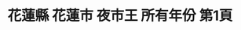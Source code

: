 ---
title: "花蓮縣 花蓮市 夜市王 所有年份 第1頁"
description: "花蓮縣 花蓮市 夜市王 所有年份 獲獎餐廳 第1頁"
keywords:
  - 美食競賽
  - 台灣美食
  - 美食精選
datePublished: "2025-06-30"
dateModified: "2025-07-04"
city: "花蓮縣"
district: "花蓮市"
award: "夜市王"
year: "所有年份"
page: 1
count: 10

restaurants:
  - name: "宜蘭香炸螃蟹(東大門店)(C17)"
    city: "花蓮縣"
    district: "花蓮市"
    address: "花蓮縣花蓮市中山路38號C17"
    phone: "0975333282"
    geo: "23.973079728771175, 121.61223292894208"
    link: "花蓮縣/花蓮市/宜蘭香炸螃蟹_東大門店__C17_"
    google_map: "https://maps.app.goo.gl/Emif3Ufww9iNaMKr7"
    footinder: "https://footinder.com.tw/%E8%8A%B1%E8%93%AE%E7%B8%A3%E8%8A%B1%E8%93%AE%E5%B8%82/164553/"
    award:
    - name: "夜市王"
      year: "2024"
  - name: "蚵仔酥煎(E28)"
    city: "花蓮縣"
    district: "花蓮市"
    address: "花蓮縣花蓮市東大門夜市原住民一條街E28"
    phone: ""
    geo: "23.971772714571323, 121.61199023252192"
    link: "花蓮縣/花蓮市/蚵仔酥煎_E28_"
    google_map: "https://maps.app.goo.gl/eM7i71RvrgRfzATZA"
    footinder: "https://footinder.com.tw/%E8%8A%B1%E8%93%AE%E7%B8%A3%E8%8A%B1%E8%93%AE%E5%B8%82/362065/"
    award:
    - name: "夜市王"
      year: "2024"
  - name: "夜市王 玉里臭豆腐(F29)"
    city: "花蓮縣"
    district: "花蓮市"
    address: "花蓮縣花蓮市東大門各省一條街F29"
    phone: ""
    geo: "23.972899636757898, 121.6098427957398"
    link: "花蓮縣/花蓮市/夜市王_玉里臭豆腐_F29_"
    google_map: "https://maps.app.goo.gl/qGcw8h6uSpeLq8iUA"
    footinder: "https://footinder.com.tw/%E8%8A%B1%E8%93%AE%E7%B8%A3%E8%8A%B1%E8%93%AE%E5%B8%82/362051/"
    award:
    - name: "夜市王"
      year: "2024"
  - name: "原香嘟論竹筒飯(D21)"
    city: "花蓮縣"
    district: "花蓮市"
    address: "花蓮縣花蓮市中山路50號原住民一條街D21"
    phone: "0955731462"
    geo: "23.97195944554577, 121.61206515846527"
    link: "花蓮縣/花蓮市/原香嘟論竹筒飯_D21_"
    google_map: "https://maps.app.goo.gl/m1UxLXjWrMLxhpbg6"
    footinder: "https://footinder.com.tw/%E8%8A%B1%E8%93%AE%E7%B8%A3%E8%8A%B1%E8%93%AE%E5%B8%82/362059/"
    award:
    - name: "夜市王"
      year: "2024"
  - name: "蛤蜊波特熱炒燒烤Bar(哈力坡特熱炒燒烤)(C23)"
    city: "花蓮縣"
    district: "花蓮市"
    address: "花蓮縣花蓮市中山路福町夜市中山門C23"
    phone: "0925557507"
    geo: "23.97299292324586, 121.6121383447965"
    link: "花蓮縣/花蓮市/蛤蜊波特熱炒燒烤Bar_哈力坡特熱炒燒烤__C23_"
    google_map: "https://maps.app.goo.gl/q3AAsAdPSVpgp4RL6"
    footinder: "https://footinder.com.tw/%E8%8A%B1%E8%93%AE%E7%B8%A3%E8%8A%B1%E8%93%AE%E5%B8%82/104432/"
    award:
    - name: "夜市王"
      year: "2024"
  - name: "苡娜廚房(夜市王白帶魚卷)(E6)"
    city: "花蓮縣"
    district: "花蓮市"
    address: "花蓮縣花蓮市中山路福町夜市中山門E6"
    phone: ""
    geo: "23.972161470665803, 121.61263639038108"
    link: "花蓮縣/花蓮市/苡娜廚房_夜市王白帶魚卷__E6_"
    google_map: "https://maps.app.goo.gl/9TAwfV8FBdSsy4JZ8"
    footinder: "https://footinder.com.tw/%E8%8A%B1%E8%93%AE%E7%B8%A3%E8%8A%B1%E8%93%AE%E5%B8%82/362085/"
    award:
    - name: "夜市王"
      year: "2024"
  - name: "阿讓原美味月桃飯(E35)"
    city: "花蓮縣"
    district: "花蓮市"
    address: "花蓮縣花蓮市中山路50號E35"
    phone: ""
    geo: "23.971277423619906, 121.6113008085267"
    link: "花蓮縣/花蓮市/阿讓原美味月桃飯_E35_"
    google_map: "https://maps.app.goo.gl/j5CJ431HavqYqvTW8"
    footinder: ""
    award:
    - name: "夜市王"
      year: "2024"
  - name: "烤哇咦燒烤(A32)"
    city: "花蓮縣"
    district: "花蓮市"
    address: "花蓮縣花蓮市中山路50號A32"
    phone: ""
    geo: "23.97266953227401, 121.61168028777934"
    link: "花蓮縣/花蓮市/烤哇咦燒烤_A32_"
    google_map: "https://maps.app.goo.gl/oxXJ9Na74Cc69L2j9"
    footinder: "https://footinder.com.tw/%E8%8A%B1%E8%93%AE%E7%B8%A3%E8%8A%B1%E8%93%AE%E5%B8%82/104206/"
    award:
    - name: "夜市王"
      year: "2024"
  - name: "福町本舖檸檬汁(A35)"
    city: "花蓮縣"
    district: "花蓮市"
    address: "花蓮縣花蓮市970東大門福町夜市A35"
    phone: "0927623811"
    geo: "23.972698848244583, 121.61173772334215"
    link: "花蓮縣/花蓮市/福町本舖檸檬汁_A35_"
    google_map: "https://maps.app.goo.gl/3Vi5VMSomtBH2dHq5"
    footinder: "https://footinder.com.tw/%E8%8A%B1%E8%93%AE%E7%B8%A3%E8%8A%B1%E8%93%AE%E5%B8%82/170109/"
    award:
    - name: "夜市王"
      year: "2024"
---